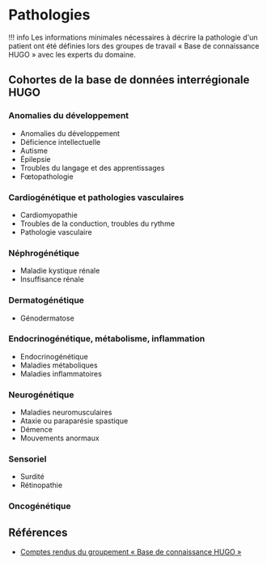 # Pathologies

!!! info 
    Les informations minimales nécessaires à décrire la pathologie d'un patient ont
    été définies lors des groupes de travail « Base de connaissance HUGO » avec les experts
    du domaine.

## Cohortes de la base de données interrégionale HUGO

### Anomalies du développement

- Anomalies du développement
- Déficience intellectuelle
- Autisme
- Épilepsie
- Troubles du langage et des apprentissages
- Fœtopathologie

### Cardiogénétique et pathologies vasculaires

- Cardiomyopathie
- Troubles de la conduction, troubles du rythme
- Pathologie vasculaire

### Néphrogénétique

- Maladie kystique rénale
- Insuffisance rénale

### Dermatogénétique

- Génodermatose

### Endocrinogénétique, métabolisme, inflammation

- Endocrinogénétique
- Maladies métaboliques
- Maladies inflammatoires

### Neurogénétique

- Maladies neuromusculaires
- Ataxie ou paraparésie spastique
- Démence
- Mouvements anormaux

### Sensoriel

- Surdité
- Rétinopathie

### Oncogénétique

## Références

- [Comptes rendus du groupement « Base de connaissance HUGO »](https://private.diagho.com/documentation_projet/archive/2021-archives/Specifications/SpecDetaillees/BDDHugo/)
